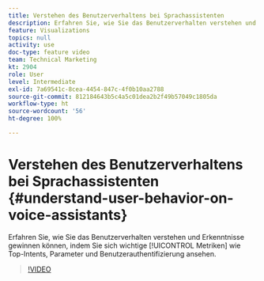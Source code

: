 ```yaml
---
title: Verstehen des Benutzerverhaltens bei Sprachassistenten
description: Erfahren Sie, wie Sie das Benutzerverhalten verstehen und Erkenntnisse gewinnen können, indem Sie sich Schlüsselmetriken wie Top-Intents, Parameter und Benutzerauthentifizierung ansehen.
feature: Visualizations
topics: null
activity: use
doc-type: feature video
team: Technical Marketing
kt: 2904
role: User
level: Intermediate
exl-id: 7a69541c-8cea-4454-847c-4f0b10aa2788
source-git-commit: 812184643b5c4a5c01dea2b2f49b57049c1805da
workflow-type: ht
source-wordcount: '56'
ht-degree: 100%

---
```


# Verstehen des Benutzerverhaltens bei Sprachassistenten {#understand-user-behavior-on-voice-assistants}

Erfahren Sie, wie Sie das Benutzerverhalten verstehen und Erkenntnisse gewinnen können, indem Sie sich wichtige [!UICONTROL Metriken] wie Top-Intents, Parameter und Benutzerauthentifizierung ansehen.

>[!VIDEO](https://video.tv.adobe.com/v/27227/?quality=12&learn=on)
